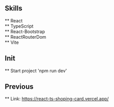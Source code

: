 ## Skills
** React  
** TypeScript  
** React-Bootstrap  
** ReactRouterDom  
** Vite

## Init
** Start project 'npm run dev'

## Previous
** Link: https://react-ts-shoping-card.vercel.app/
